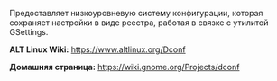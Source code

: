 Предоставляет низкоуровневую систему конфигурации, которая сохраняет настройки в виде реестра, работая в связке с утилитой GSettings.

**ALT Linux Wiki:** <https://www.altlinux.org/Dconf>

**Домашняя страница:** <https://wiki.gnome.org/Projects/dconf>
